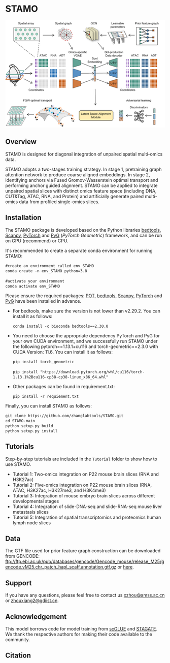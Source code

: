 # STAMO

![](https://github.com/zhanglabtools/STAMO/blob/main/STAMO_overview.png)


## Overview

STAMO is designed for diagonal integration of unpaired spatial multi-omics data.

STAMO adopts a two-stages training strategy. In stage 1, pretraining graph attention network to produce coarse aligned embeddings. In stage 2, identifying anchors via Fused Gromov-Wasserstein optimal transport and performing anchor guided alignment. STAMO can be applied to integrate unpaired spatial slices with distinct omics feature space (including DNA, CUT&Tag, ATAC, RNA, and Protein) and artificially generate paired multi-omics data from profiled single-omics slices.



## Installation
The STAMO package is developed based on the Python libraries [bedtools](https://anaconda.org/bioconda/bedtools), [Scanpy](https://scanpy.readthedocs.io/en/stable/), [PyTorch](https://pytorch.org/) and [PyG](https://github.com/pyg-team/pytorch_geometric) (*PyTorch Geometric*) framework, and can be run on GPU (recommend) or CPU.

It's recommended to create a separate conda environment for running STAMO:

```
#create an environment called env_STAMO
conda create -n env_STAMO python=3.8

#activate your environment
conda activate env_STAMO
```

Please ensure the required packages: [POT](https://pythonot.github.io/), [bedtools](https://anaconda.org/bioconda/bedtools), [Scanpy](https://scanpy.readthedocs.io/en/stable/), [PyTorch](https://pytorch.org/) and [PyG](https://github.com/pyg-team/pytorch_geometric) have been installed in advance.

- For bedtools, make sure the version is not lower than v2.29.2. You can install it as follows:

  ```
  conda install -c bioconda bedtools==2.30.0
  ```

- You need to choose the appropriate dependency PyTorch and PyG for your own CUDA environment, and we successfully run STAMO under the following pytorch==1.13.1+cu116 and torch-geometric==2.3.0 with CUDA Version: 11.6. You can install it as follows:

  ```
  pip install torch_geometric
  
  pip install "https://download.pytorch.org/whl/cu116/torch-1.13.1%2Bcu116-cp38-cp38-linux_x86_64.whl"
  ```

- Other packages can be found in requirement.txt:

  ```
  pip install -r requiement.txt
  ```



Finally, you can install STAMO as follows:

```
git clone https://github.com/zhanglabtools/STAMO.git
cd STAMO-main
python setup.py build
python setup.py install
```



## Tutorials

Step-by-step tutorials are included in the `Tutorial` folder to show how to use STAMO. 

- Tutorial 1: Two-omics integration on P22 mouse brain slices (RNA and H3K27ac)
- Tutorial 2: Five-omics integration on P22 mouse brain slices (RNA, ATAC, H3K27ac, H3K27me3, and H3K4me3)
- Tutorial 3: Integration of mouse embryo brain slices across different developmental stages
- Tutorial 4: Integration of slide-DNA-seq and slide-RNA-seq mouse liver metastasis slices
- Tutorial 5: Integration of spatial transcriptomics and proteomics human lymph node slices


## Data

The GTF file used for prior feature graph construction can be downloaded from GENCODE: ftp://ftp.ebi.ac.uk/pub/databases/gencode/Gencode_mouse/release_M25/gencode.vM25.chr_patch_hapl_scaff.annotation.gtf.gz or [here](https://drive.google.com/file/d/1sHA15AAuwieKfukjuXcTKe4UrKVunRn3/view?usp=sharing).


## Support

If you have any questions, please feel free to contact us [xzhou@amss.ac.cn](mailto:xzhou@amss.ac.cn) or zhouxiang2@gdiist.cn. 




## Acknowledgement
This model borrows code for model training from [scGLUE](https://github.com/gao-lab/GLUE) and [STAGATE](https://github.com/zhanglabtools/STAGATE). We thank the respective authors for making their code available to the community.



## Citation

